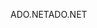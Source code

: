 <span data-ttu-id="bbae4-101">ADO.NET</span><span class="sxs-lookup"><span data-stu-id="bbae4-101">ADO.NET</span></span>